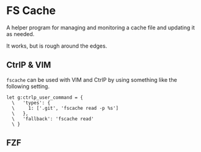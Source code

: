 # FS Cache

A helper program for managing and monitoring a cache file and updating it as
needed.

It works, but is rough around the edges.

## CtrlP & VIM

`fscache` can be used with VIM and CtrlP by using something like the following
setting.

```vim
let g:ctrlp_user_command = {
  \   'types': {
  \     1: ['.git', 'fscache read -p %s']
  \   },
  \   'fallback': 'fscache read'
  \ }
```

## FZF

